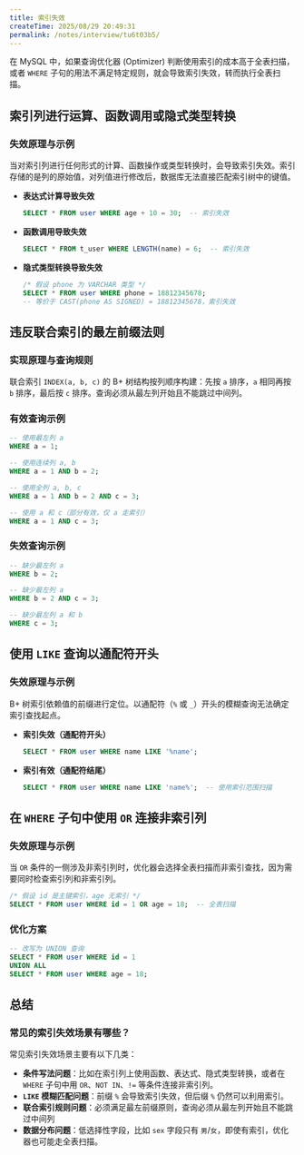 ```yaml
---
title: 索引失效
createTime: 2025/08/29 20:49:31
permalink: /notes/interview/tu6t03b5/
---
```

在 MySQL 中，如果查询优化器 (Optimizer) 判断使用索引的成本高于全表扫描，或者 `WHERE` 子句的用法不满足特定规则，就会导致索引失效，转而执行全表扫描。

## 索引列进行运算、函数调用或隐式类型转换

### 失效原理与示例

当对索引列进行任何形式的计算、函数操作或类型转换时，会导致索引失效。索引存储的是列的原始值，对列值进行修改后，数据库无法直接匹配索引树中的键值。

- **表达式计算导致失效**
	```sql
	SELECT * FROM user WHERE age + 10 = 30;  -- 索引失效
	```

- **函数调用导致失效**
	```sql
	SELECT * FROM t_user WHERE LENGTH(name) = 6;  -- 索引失效
	```

- **隐式类型转换导致失效**
	```sql
	/* 假设 phone 为 VARCHAR 类型 */
	SELECT * FROM user WHERE phone = 18812345678;
	-- 等价于 CAST(phone AS SIGNED) = 18812345678，索引失效
	```

## 违反联合索引的最左前缀法则

### 实现原理与查询规则

联合索引 `INDEX(a, b, c)` 的 B+ 树结构按列顺序构建：先按 `a` 排序，`a` 相同再按 `b` 排序，最后按 `c` 排序。查询必须从最左列开始且不能跳过中间列。

### 有效查询示例

```sql
-- 使用最左列 a
WHERE a = 1; 

-- 使用连续列 a, b
WHERE a = 1 AND b = 2; 

-- 使用全列 a, b, c
WHERE a = 1 AND b = 2 AND c = 3;

-- 使用 a 和 c（部分有效，仅 a 走索引）
WHERE a = 1 AND c = 3;
```

### 失效查询示例

```sql
-- 缺少最左列 a
WHERE b = 2; 

-- 缺少最左列 a
WHERE b = 2 AND c = 3; 

-- 缺少最左列 a 和 b
WHERE c = 3; 
```

## 使用 `LIKE` 查询以通配符开头

### 失效原理与示例

B+ 树索引依赖值的前缀进行定位。以通配符（`%` 或 `_`）开头的模糊查询无法确定索引查找起点。

- **索引失效（通配符开头）**
	```sql
	SELECT * FROM user WHERE name LIKE '%name'; 
	```

- **索引有效（通配符结尾）**
	```sql
	SELECT * FROM user WHERE name LIKE 'name%';  -- 使用索引范围扫描
	```

## 在 `WHERE` 子句中使用 `OR` 连接非索引列

### 失效原理与示例

当 `OR` 条件的一侧涉及非索引列时，优化器会选择全表扫描而非索引查找，因为需要同时检查索引列和非索引列。

```sql
/* 假设 id 是主键索引，age 无索引 */
SELECT * FROM user WHERE id = 1 OR age = 18;  -- 全表扫描
```

### 优化方案

```sql
-- 改写为 UNION 查询
SELECT * FROM user WHERE id = 1
UNION ALL
SELECT * FROM user WHERE age = 18;
```

## 总结

### 常见的索引失效场景有哪些？

常见索引失效场景主要有以下几类：

- **条件写法问题**：比如在索引列上使用函数、表达式、隐式类型转换，或者在 `WHERE` 子句中用 `OR`、`NOT IN`、`!=` 等条件连接非索引列。
- **`LIKE` 模糊匹配问题**：前缀 `%` 会导致索引失效，但后缀 `%` 仍然可以利用索引。
- **联合索引规则问题**：必须满足最左前缀原则，查询必须从最左列开始且不能跳过中间列
- **数据分布问题**：低选择性字段，比如 `sex` 字段只有 `男`/`女`，即使有索引，优化器也可能走全表扫描。
